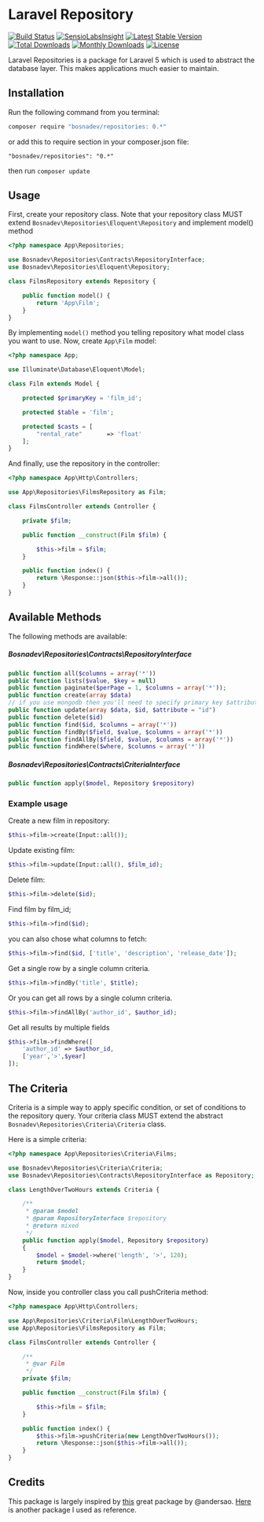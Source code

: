 # Laravel Repository

[![Build Status](https://travis-ci.org/bosnadev/repository.svg?branch=master)](https://travis-ci.org/bosnadev/repository) 
[![SensioLabsInsight](https://img.shields.io/sensiolabs/i/f39e6dc7-1364-481d-b722-8413bdc3200f.svg?style=flat)](https://insight.sensiolabs.com/projects/f39e6dc7-1364-481d-b722-8413bdc3200f)
[![Latest Stable Version](https://poser.pugx.org/bosnadev/repositories/v/stable)](https://packagist.org/packages/bosnadev/repositories)
[![Total Downloads](https://poser.pugx.org/bosnadev/repositories/downloads)](https://packagist.org/packages/bosnadev/repositories)
[![Monthly Downloads](https://poser.pugx.org/bosnadev/repositories/d/monthly)](https://packagist.org/packages/bosnadev/repositories)
[![License](https://poser.pugx.org/bosnadev/repositories/license)](https://packagist.org/packages/bosnadev/repositories)

Laravel Repositories is a package for Laravel 5 which is used to abstract the database layer. This makes applications much easier to maintain.

## Installation

Run the following command from you terminal:


 ```bash
 composer require "bosnadev/repositories: 0.*"
 ```

or add this to require section in your composer.json file:

 ```
 "bosnadev/repositories": "0.*"
 ```

then run ```composer update```


## Usage

First, create your repository class. Note that your repository class MUST extend ```Bosnadev\Repositories\Eloquent\Repository``` and implement model() method

```php
<?php namespace App\Repositories;

use Bosnadev\Repositories\Contracts\RepositoryInterface;
use Bosnadev\Repositories\Eloquent\Repository;

class FilmsRepository extends Repository {

    public function model() {
        return 'App\Film';
    }
}
```

By implementing ```model()``` method you telling repository what model class you want to use. Now, create ```App\Film``` model:

```php
<?php namespace App;

use Illuminate\Database\Eloquent\Model;

class Film extends Model {

    protected $primaryKey = 'film_id';

    protected $table = 'film';

    protected $casts = [
        "rental_rate"       => 'float'
    ];
}
```

And finally, use the repository in the controller:

```php
<?php namespace App\Http\Controllers;

use App\Repositories\FilmsRepository as Film;

class FilmsController extends Controller {

    private $film;

    public function __construct(Film $film) {

        $this->film = $film;
    }

    public function index() {
        return \Response::json($this->film->all());
    }
}
```

## Available Methods

The following methods are available:

##### Bosnadev\Repositories\Contracts\RepositoryInterface

```php
public function all($columns = array('*'))
public function lists($value, $key = null)
public function paginate($perPage = 1, $columns = array('*'));
public function create(array $data)
// if you use mongodb then you'll need to specify primary key $attribute
public function update(array $data, $id, $attribute = "id")
public function delete($id)
public function find($id, $columns = array('*'))
public function findBy($field, $value, $columns = array('*'))
public function findAllBy($field, $value, $columns = array('*'))
public function findWhere($where, $columns = array('*'))
```

##### Bosnadev\Repositories\Contracts\CriteriaInterface

```php
public function apply($model, Repository $repository)
```

### Example usage


Create a new film in repository:

```php
$this->film->create(Input::all());
```

Update existing film:

```php
$this->film->update(Input::all(), $film_id);
```

Delete film:

```php
$this->film->delete($id);
```

Find film by film_id;

```php
$this->film->find($id);
```

you can also chose what columns to fetch:

```php
$this->film->find($id, ['title', 'description', 'release_date']);
```

Get a single row by a single column criteria.

```php
$this->film->findBy('title', $title);
```

Or you can get all rows by a single column criteria.
```php
$this->film->findAllBy('author_id', $author_id);
```

Get all results by multiple fields

```php
$this->film->findWhere([
    'author_id' => $author_id,
    ['year','>',$year]
]);
```

##  The Criteria

Criteria is a simple way to apply specific condition, or set of conditions to the repository query. Your criteria class MUST extend the abstract ```Bosnadev\Repositories\Criteria\Criteria``` class.

Here is a simple criteria:

```php
<?php namespace App\Repositories\Criteria\Films;

use Bosnadev\Repositories\Criteria\Criteria;
use Bosnadev\Repositories\Contracts\RepositoryInterface as Repository;

class LengthOverTwoHours extends Criteria {

    /**
     * @param $model
     * @param RepositoryInterface $repository
     * @return mixed
     */
    public function apply($model, Repository $repository)
    {
        $model = $model->where('length', '>', 120);
        return $model;
    }
}
```

Now, inside you controller class you call pushCriteria method:

```php
<?php namespace App\Http\Controllers;

use App\Repositories\Criteria\Film\LengthOverTwoHours;
use App\Repositories\FilmsRepository as Film;

class FilmsController extends Controller {

    /**
     * @var Film
     */
    private $film;

    public function __construct(Film $film) {

        $this->film = $film;
    }

    public function index() {
        $this->film->pushCriteria(new LengthOverTwoHours());
        return \Response::json($this->film->all());
    }
}
```


## Credits

This package is largely inspired by [this](https://github.com/prettus/l5-repository) great package by @andersao. [Here](https://github.com/anlutro/laravel-repository/) is another package I used as reference.
